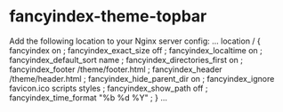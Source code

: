 # fancyindex-theme-topbar
Add the following location to your Nginx server config:
...
location / {
	fancyindex on ;
	fancyindex_exact_size off ;
	fancyindex_localtime on ;
	fancyindex_default_sort name ;
	fancyindex_directories_first on ;
	fancyindex_footer /theme/footer.html ;
	fancyindex_header /theme/header.html ;
	fancyindex_hide_parent_dir on ;
	fancyindex_ignore favicon.ico scripts styles ;
	fancyindex_show_path off ;
	fancyindex_time_format "%b %d %Y" ;
	}
...
